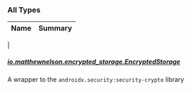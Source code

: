 

### All Types

| Name | Summary |
|---|---|
|

##### [io.matthewnelson.encrypted_storage.EncryptedStorage](../io.matthewnelson.encrypted_storage/-encrypted-storage/index.md)

A wrapper to the `androidx.security:security-crypto` library


